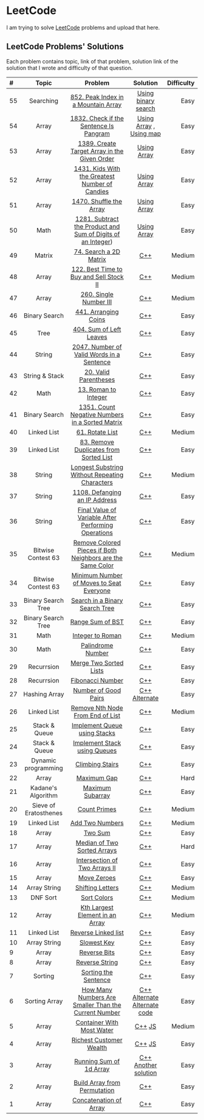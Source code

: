 # LeetCode
I am trying to solve [LeetCode](https://leetcode.com/) problems and upload that here.

## LeetCode Problems' Solutions
Each problem contains topic, link of that problem, solution link of the solution that I wrote and difficulty of that question.

| # |  Topic  | Problem | Solution | Difficulty |
| :---         |     :---:      |     :---:      |     :---:      |          ---: |
|      55      |     Searching      |  [852. Peak Index in a Mountain Array](https://leetcode.com/problems/peak-index-in-a-mountain-array/)     |      [Using binary search](https://leetcode.com/submissions/detail/730805873/)       |  Easy  |
|      54      |     Array      |  [1832. Check if the Sentence Is Pangram](https://leetcode.com/problems/check-if-the-sentence-is-pangram/)     |      [Using Array](https://leetcode.com/submissions/detail/730773794/)  , [Using map](https://leetcode.com/submissions/detail/730775393/)   |  Easy  |
|      53      |     Array      |  [1389. Create Target Array in the Given Order](https://leetcode.com/problems/create-target-array-in-the-given-order/)     |      [Using Array](https://leetcode.com/submissions/detail/730741345/)       |  Easy  |
|      52      |     Array      |  [1431. Kids With the Greatest Number of Candies](https://leetcode.com/problems/kids-with-the-greatest-number-of-candies/)     |      [Using Array](https://leetcode.com/submissions/detail/730389880/)       |  Easy  |
|      51      |     Array      |  [1470. Shuffle the Array](https://leetcode.com/problems/shuffle-the-array/)     |      [Using Array](https://leetcode.com/submissions/detail/729599063/)       |  Easy  |
|      50      |     Math   |  [1281. Subtract the Product and Sum of Digits of an Integer](https://leetcode.com/problems/subtract-the-product-and-sum-of-digits-of-an-integer/))    | [Using Array](https://leetcode.com/submissions/detail/729560128/) |  Easy  |
|      49      |     Matrix   |  [74. Search a 2D Matrix](https://leetcode.com/problems/search-a-2d-matrix/)     | [C++](https://leetcode.com/submissions/detail/631947077/) |  Medium  |
|      48      |     Array   |  [122. Best Time to Buy and Sell Stock II](https://leetcode.com/problems/best-time-to-buy-and-sell-stock-ii/)     | [C++](https://leetcode.com/submissions/detail/584875591/) |  Medium  |
|      47      |     Array   |  [260. Single Number III](https://leetcode.com/problems/single-number-iii/)     | [C++](https://leetcode.com/submissions/detail/582869046/) |  Medium  |
|      46      |     Binary Search   |  [441. Arranging Coins](https://leetcode.com/problems/arranging-coins/)     | [C++](https://leetcode.com/submissions/detail/582532054/) |  Easy  |
|      45      |     Tree   |  [404. Sum of Left Leaves](https://leetcode.com/problems/sum-of-left-leaves/)     | [C++](https://leetcode.com/submissions/detail/581852172/) |  Easy  |
|      44      |     String   |  [2047. Number of Valid Words in a Sentence](https://leetcode.com/problems/number-of-valid-words-in-a-sentence/)     | [C++](https://leetcode.com/submissions/detail/576433104/) |  Easy  |
|      43      |     String & Stack   |  [20. Valid Parentheses](https://leetcode.com/problems/valid-parentheses/)     | [C++](https://leetcode.com/submissions/detail/575900781/) |  Easy  |
|      42      |     Math   |  [13. Roman to Integer](https://leetcode.com/problems/roman-to-integer/)     | [C++](https://leetcode.com/submissions/detail/575874299/) |  Easy  |
|      41      |     Binary Search   |  [1351. Count Negative Numbers in a Sorted Matrix](https://leetcode.com/problems/count-negative-numbers-in-a-sorted-matrix/)     | [C++](https://leetcode.com/submissions/detail/575475344/) |  Easy  |
|      40      |     Linked List   |  [61. Rotate List](https://leetcode.com/problems/rotate-list/)     | [C++](https://leetcode.com/submissions/detail/574829347/) |  Medium  |
|      39      |     Linked List   |  [83. Remove Duplicates from Sorted List](https://leetcode.com/problems/remove-duplicates-from-sorted-list/)     | [C++](https://leetcode.com/submissions/detail/574824177/) |  Easy  |
|      38      |     String   |  [Longest Substring Without Repeating Characters](https://leetcode.com/problems/longest-substring-without-repeating-characters/)     | [C++](https://leetcode.com/submissions/detail/574375224/) |  Medium  |
|      37      |    String      |  [1108. Defanging an IP Address](https://leetcode.com/problems/defanging-an-ip-address/)     |      [C++](https://leetcode.com/submissions/detail/574367401/)       |  Easy  |
|      36      |    String      |  [Final Value of Variable After Performing Operations](https://leetcode.com/problems/final-value-of-variable-after-performing-operations/)     |      [C++](https://leetcode.com/submissions/detail/574364245/)       |  Easy  |
|      35      |     Bitwise Contest 63   |  [Remove Colored Pieces if Both Neighbors are the Same Color](https://leetcode.com/contest/biweekly-contest-63/problems/remove-colored-pieces-if-both-neighbors-are-the-same-color/)     | [C++](https://leetcode.com/contest/biweekly-contest-63/submissions/detail/572138645/) |  Medium  |
|      34       |     Bitwise Contest 63    |  [Minimum Number of Moves to Seat Everyone](https://leetcode.com/contest/biweekly-contest-63/problems/minimum-number-of-moves-to-seat-everyone/)     | [C++](https://leetcode.com/contest/biweekly-contest-63/submissions/detail/572129271/) |  Easy  |
|      33       |     Binary Search Tree   |  [Search in a Binary Search Tree](https://leetcode.com/problems/search-in-a-binary-search-tree/)     | [C++](https://leetcode.com/submissions/detail/571020073/) |  Easy  |
|      32       |     Binary Search Tree   |  [Range Sum of BST](https://leetcode.com/problems/range-sum-of-bst/)     | [C++](https://leetcode.com/submissions/detail/571013190/) |  Easy  |
|      31      |     Math   |  [Integer to Roman](https://leetcode.com/problems/integer-to-roman/)     | [C++](https://leetcode.com/submissions/detail/568892239/) |  Medium  |
|      30       |     Math   |  [Palindrome Number](https://leetcode.com/problems/palindrome-number/)     | [C++](https://leetcode.com/submissions/detail/568888709/) |  Easy  |
|      29       |     Recurrsion   |  [Merge Two Sorted Lists](https://leetcode.com/problems/merge-two-sorted-lists/)     | [C++](https://leetcode.com/submissions/detail/567364766/) |  Easy  |
|      28       |     Recurrsion   |  [Fibonacci Number](https://leetcode.com/problems/fibonacci-number/)     | [C++](https://leetcode.com/submissions/detail/567356106/) |  Easy  |
|      27       |     Hashing Array   |  [Number of Good Pairs](https://leetcode.com/problems/number-of-good-pairs/)     | [C++](https://leetcode.com/submissions/detail/567346039/) [Alternate](https://leetcode.com/submissions/detail/730408110/)|  Easy  |
|      26      |     Linked List   |  [Remove Nth Node From End of List](https://leetcode.com/problems/remove-nth-node-from-end-of-list/)     | [C++](https://leetcode.com/submissions/detail/566237925/) |  Medium  |
|      25       |     Stack & Queue    |  [Implement Queue using Stacks](https://leetcode.com/problems/implement-queue-using-stacks/)     | [C++](https://leetcode.com/submissions/detail/566215777/) |  Easy  |
|      24       |     Stack & Queue    |  [Implement Stack using Queues](https://leetcode.com/problems/implement-stack-using-queues/)     | [C++](https://leetcode.com/submissions/detail/566209442/) |  Easy  |
|      23       |     Dynamic programming    |  [Climbing Stairs](https://leetcode.com/problems/climbing-stairs/)     | [C++](https://leetcode.com/submissions/detail/566198011/) |  Easy  |
|      22      |     Array      |  [Maximum Gap](https://leetcode.com/problems/maximum-gap/)     |      [C++](https://leetcode.com/submissions/detail/562990455/)       |  Hard  |
|      21      |     Kadane's Algorithm      |  [Maximum Subarray](https://leetcode.com/problems/maximum-subarray/)     |      [C++](https://leetcode.com/submissions/detail/562983300/)       |  Easy  |
|      20      |     Sieve of Eratosthenes   |  [Count Primes](https://leetcode.com/problems/count-primes/)     | [C++](https://leetcode.com/submissions/detail/562324816/) |  Medium  |
|      19      |     Linked List   |  [Add Two Numbers](https://leetcode.com/problems/add-two-numbers/)     | [C++](https://leetcode.com/submissions/detail/554030127/) |  Medium  |
|      18      |     Array      |  [Two Sum](https://leetcode.com/problems/two-sum/)     |      [C++](https://leetcode.com/submissions/detail/554018436/)       |  Easy  |
|      17      |     Array      |  [Median of Two Sorted Arrays](https://leetcode.com/problems/median-of-two-sorted-arrays/)     |      [C++](https://leetcode.com/submissions/detail/552656467/)       |  Hard  |
|      16      |     Array      |  [Intersection of Two Arrays II](https://leetcode.com/problems/intersection-of-two-arrays-ii/)     |      [C++](https://leetcode.com/submissions/detail/551619261/)       |  Easy  |
|      15      |     Array      |  [Move Zeroes](https://leetcode.com/problems/move-zeroes/)     |      [C++](https://leetcode.com/submissions/detail/551610360/)       |  Easy  |
|      14      |     Array String   |  [Shifting Letters](https://leetcode.com/problems/shifting-letters/)     | [C++](https://leetcode.com/submissions/detail/551584714/) |  Medium  |
|      13      |     DNF Sort   |  [Sort Colors](https://leetcode.com/problems/sort-colors/)     | [C++](https://leetcode.com/submissions/detail/551014131/) |  Medium  |
|      12      |     Array   |  [Kth Largest Element in an Array](https://leetcode.com/problems/kth-largest-element-in-an-array/)     | [C++](https://leetcode.com/submissions/detail/550994337/) |  Medium  |
|      11      |     Linked List   |  [Reverse Linked list](https://leetcode.com/problems/reverse-linked-list/)     | [C++](https://leetcode.com/submissions/detail/550982943/) |  Easy  |
|      10      |     Array String   |  [Slowest Key](https://leetcode.com/problems/slowest-key/)     | [C++](https://leetcode.com/submissions/detail/550485975/) |  Easy  |
|      9       |     Array    |  [Reverse Bits](https://leetcode.com/problems/reverse-bits/)     | [C++](https://leetcode.com/submissions/detail/550474569/) |  Easy  |
|      8       |     Array    |  [Reverse String](https://leetcode.com/problems/reverse-string/)     | [C++](https://leetcode.com/submissions/detail/550466713/) |  Easy  |
|      7       |     Sorting    |  [Sorting the Sentence](https://leetcode.com/problems/sorting-the-sentence/)     | [C++](https://leetcode.com/submissions/detail/548492216/) |  Easy  |
|      6       |     Sorting Array   |  [How Many Numbers Are Smaller Than the Current Number](https://leetcode.com/problems/how-many-numbers-are-smaller-than-the-current-number/)    |      [C++](https://leetcode.com/submissions/detail/548466253/)    [Alternate](https://leetcode.com/submissions/detail/548469884/)  [Alternate code](https://leetcode.com/submissions/detail/730416751/) |  Easy  |
|      5       |     Array      |  [Container With Most Water](https://leetcode.com/problems/container-with-most-water/)     |      [C++](https://leetcode.com/submissions/detail/547266476/)    [JS](https://leetcode.com/submissions/detail/547271092/)   |  Medium  |
|      4       |     Array      |  [Richest Customer Wealth](https://leetcode.com/problems/richest-customer-wealth/)     |      [C++](https://leetcode.com/submissions/detail/547245759/)    [JS](https://leetcode.com/submissions/detail/547249190/)       |  Easy  |
|      3       |     Array      |  [Running Sum of 1d Array](https://leetcode.com/problems/running-sum-of-1d-array/)     |      [C++](https://leetcode.com/submissions/detail/547217025/)  [Another solution](https://leetcode.com/submissions/detail/729580132/)   |  Easy  |
|      2       |     Array      |  [Build Array from Permutation](https://leetcode.com/problems/build-array-from-permutation/)     |      [C++](https://leetcode.com/submissions/detail/546717661/)       |  Easy  |
|      1       |     Array      |  [Concatenation of Array](https://leetcode.com/problems/concatenation-of-array/)     |      [C++](https://leetcode.com/submissions/detail/546710380/)       |  Easy  |
